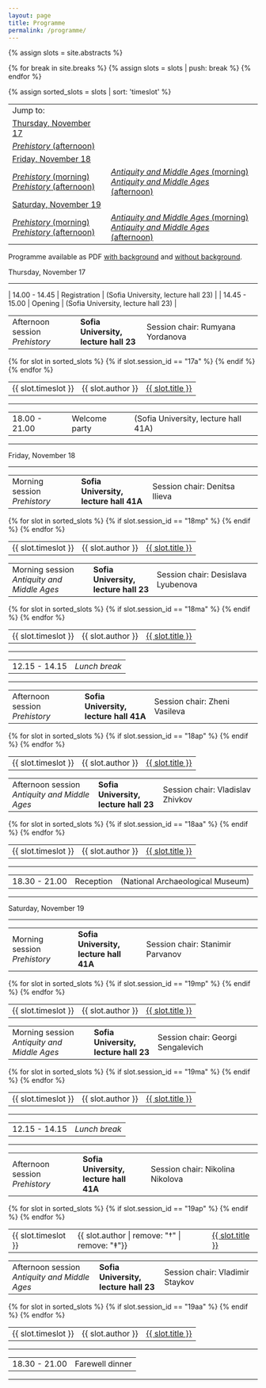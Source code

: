 ```yaml
---
layout: page
title: Programme
permalink: /programme/
---
```


{% assign slots = site.abstracts %}

{% for break in site.breaks %}
{% assign slots = slots | push: break %}
{% endfor %}

{% assign sorted_slots = slots | sort: 'timeslot' %}

<table class="schedule-contents-table">
<tr><td>
Jump to:
</td></tr>
<tr><td class="schedule-contents-table-date">
  <a href="#17-november">Thursday, November 17</a>
</td></tr>
<tr><td>
  <a href="#17a"><em>Prehistory</em> (afternoon)</a>
</td></tr>
<tr><td class="schedule-contents-table-date">
  <a href="#18-november">Friday, November 18</a> <br/>
</td></tr>
<tr>
  <td>
    <a href="#18mp"><em>Prehistory</em> (morning)</a> <br/>
    <a href="#18ap"><em>Prehistory</em> (afternoon)</a>
  </td>
  <td>
    <a href="#18ma"><em>Antiquity and Middle Ages</em> (morning)</a> <br/>
    <a href="#18aa"><em>Antiquity and Middle Ages</em> (afternoon)</a>
  </td>
</tr>
<tr><td class="schedule-contents-table-date">
    <a href="#19-november">Saturday, November 19</a>
</td></tr>
<tr>
  <td>
    <a href="#19mp"><em>Prehistory</em> (morning)</a> <br/>
    <a href="#19ap"><em>Prehistory</em> (afternoon)</a>
  </td>
  <td>
    <a href="#19ma"><em>Antiquity and Middle Ages</em> (morning)</a> <br/>
    <a href="#19aa"><em>Antiquity and Middle Ages</em> (afternoon)</a>
  </td>
</tr>
</table>

Programme available as PDF [with background](/programme.pdf) and
[without background](/programme-no-background.pdf).

<div class="schedule-date" id="17-november">Thursday, November 17</div>
<hr>

| 14.00 - 14.45 | Registration | (Sofia University, lecture hall 23) |
| 14.45 - 15.00 | Opening | (Sofia University, lecture hall 23) |

<div class="schedule-divider" id="17a"><table><tr>
      <td>Afternoon session <br/> <em>Prehistory</em></td>
      <td><b>Sofia University, <br/> lecture hall 23</b></td>
      <td>Session chair: Rumyana Yordanova</td>
</tr></table></div>

<table class="schedule-table">
{% for slot in sorted_slots %}
{% if slot.session_id == "17a" %}
   <tr>
   <td>{{ slot.timeslot }}</td>
   <td>{{ slot.author }}</td>
   <td><a href="{{ slot.url }}">{{ slot.title }}</a></td>
   </tr>
{% endif %}
{% endfor %}
</table>


<div class="schedule-break"><hr/><table><tr>
     <td>18.00 - 21.00</td>
     <td>Welcome party</td>
     <td>(Sofia University, lecture hall 41A)</td>
</tr></table><hr/></div>

<div class="schedule-date" id="18-november">Friday, November 18</div>
<hr>

<div class="schedule-divider" id="18mp"><table><tr>
      <td>Morning session <br/> <em>Prehistory</em></td>
      <td><b>Sofia University, <br/> lecture hall 41A</b></td>
      <td>Session chair: Denitsa Ilieva</td>
</tr></table></div>

<table class="schedule-table">
{% for slot in sorted_slots %}
{% if slot.session_id == "18mp" %}
   <tr>
   <td>{{ slot.timeslot }}</td>
   <td>{{ slot.author }}</td>
   <td><a href="{{ slot.url }}">{{ slot.title }}</a></td>
   </tr>
{% endif %}
{% endfor %}
</table>

<div class="schedule-divider" id="18ma"><table><tr>
      <td>Morning session <br/> <em>Antiquity and Middle Ages</em></td>
      <td><b>Sofia University, <br/> lecture hall 23</b></td>
      <td>Session chair: Desislava Lyubenova</td>
</tr></table></div>

<table class="schedule-table">
{% for slot in sorted_slots %}
{% if slot.session_id == "18ma" %}
   <tr>
   <td>{{ slot.timeslot }}</td>
   <td>{{ slot.author }}</td>
   <td><a href="{{ slot.url }}">{{ slot.title }}</a></td>
   </tr>
{% endif %}
{% endfor %}
</table>

<div class="schedule-break"><hr/><table><tr>
     <td>12.15 - 14.15</td>
     <td><em>Lunch break</em></td>
</tr></table><hr/></div>

<div class="schedule-divider" id="18ap"><table><tr>
      <td>Afternoon session <br/> <em>Prehistory</em></td>
      <td><b>Sofia University, <br/> lecture hall 41A</b></td>
      <td>Session chair: Zheni Vasileva</td>
</tr></table></div>

<table class="schedule-table">
{% for slot in sorted_slots %}
{% if slot.session_id == "18ap" %}
   <tr>
   <td>{{ slot.timeslot }}</td>
   <td>{{ slot.author }}</td>
   <td><a href="{{ slot.url }}">{{ slot.title }}</a></td>
   </tr>
{% endif %}
{% endfor %}
</table>

<div class="schedule-divider" id="18aa"><table><tr>
      <td>Afternoon session <br/> <em>Antiquity and Middle Ages</em></td>
      <td><b>Sofia University, <br/> lecture hall 23</b></td>
      <td>Session chair: Vladislav Zhivkov</td>
</tr></table></div>

<table class="schedule-table">
{% for slot in sorted_slots %}
{% if slot.session_id == "18aa" %}
   <tr>
   <td>{{ slot.timeslot }}</td>
   <td>{{ slot.author }}</td>
   <td><a href="{{ slot.url }}">{{ slot.title }}</a></td>
   </tr>
{% endif %}
{% endfor %}
</table>

<div class="schedule-break"><hr/><table><tr>
     <td>18.30 - 21.00</td>
     <td>Reception</td>
     <td>(National Archaeological Museum)</td>
</tr></table><hr/></div>

<div class="schedule-date" id="19-november">Saturday, November 19</div>
<hr>

<div class="schedule-divider" id="19mp"><table><tr>
      <td>Morning session <br/> <em>Prehistory</em></td>
      <td><b>Sofia University, <br/> lecture hall 41A</b></td>
      <td>Session chair: Stanimir Parvanov</td>
</tr></table></div>

<table class="schedule-table">
{% for slot in sorted_slots %}
{% if slot.session_id == "19mp" %}
   <tr>
   <td>{{ slot.timeslot }}</td>
   <td>{{ slot.author }}</td>
   <td><a href="{{ slot.url }}">{{ slot.title }}</a></td>
   </tr>
{% endif %}
{% endfor %}
</table>

<div class="schedule-divider" id="19ma"><table><tr>
      <td>Morning session <br/> <em>Antiquity and Middle Ages</em></td>
      <td><b>Sofia University, <br/> lecture hall 23</b></td>
      <td>Session chair: Georgi Sengalevich</td>
</tr></table></div>

<table class="schedule-table">
{% for slot in sorted_slots %}
{% if slot.session_id == "19ma" %}
   <tr>
   <td>{{ slot.timeslot }}</td>
   <td>{{ slot.author }}</td>
   <td><a href="{{ slot.url }}">{{ slot.title }}</a></td>
   </tr>
{% endif %}
{% endfor %}
</table>

<div class="schedule-break"><hr/><table><tr>
     <td>12.15 - 14.15</td>
     <td><em>Lunch break</em></td>
</tr></table><hr/></div>


<div class="schedule-divider" id="19ap"><table><tr>
      <td>Afternoon session <br/> <em>Prehistory</em></td>
      <td><b>Sofia University, <br/> lecture hall 41A</b></td>
      <td>Session chair: Nikolina Nikolova</td>
</tr></table></div>

<table class="schedule-table">
{% for slot in sorted_slots %}
{% if slot.session_id == "19ap" %}
   <tr>
   <td>{{ slot.timeslot }}</td>
   <td>{{ slot.author | remove: "†" | remove: "‡"}}</td>
   <td><a href="{{ slot.url }}">{{ slot.title }}</a></td>
   </tr>
{% endif %}
{% endfor %}
</table>

<div class="schedule-divider" id="19aa"><table><tr>
      <td>Afternoon session <br/> <em>Antiquity and Middle Ages</em></td>
      <td><b>Sofia University, <br/> lecture hall 23</b></td>
      <td>Session chair: Vladimir Staykov</td>
</tr></table></div>

<table class="schedule-table">
{% for slot in sorted_slots %}
{% if slot.session_id == "19aa" %}
   <tr>
   <td>{{ slot.timeslot }}</td>
   <td>{{ slot.author }}</td>
   <td><a href="{{ slot.url }}">{{ slot.title }}</a></td>
   </tr>
{% endif %}
{% endfor %}
</table>

<div class="schedule-break"><hr/><table><tr>
     <td>18.30 - 21.00</td>
     <td>Farewell dinner</td>
</tr></table><hr/></div>
